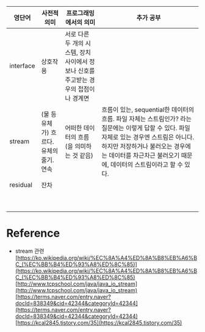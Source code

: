 


|영단어|사전적 의미|프로그래밍에서의 의미|추가 공부|
|---|---|---|---|
|interface|상호작용|서로 다른 두 개의 시스템, 장치 사이에서 정보나 신호를 주고받는 경우의 접점이나 경계면||
|stream|(물 등 유체가) 흐르다. 유체의 줄기. 연속|어떠한 데이터의 흐름(을 의미하는 것 같음)|흐름이 있는, sequential한 데이터의 흐름. 파일 자체는 스트림인가? 라는 질문에는 이렇게 답할 수 있다. 파일 자체로 있는 경우엔 스트림은 아니다. 하지만 저장하거나 불러오는 경우에는 데이터를 차근차근 불러오기 때문에, 데이터의 스트림이라고 할 수 있다.|
|residual|잔차||
||||
||||
||||
||||
||||
||||
||||
||||
||||



# Reference  

* stream 관련  
[https://ko.wikipedia.org/wiki/%EC%8A%A4%ED%8A%B8%EB%A6%BC_(%EC%BB%B4%ED%93%A8%ED%8C%85)](https://ko.wikipedia.org/wiki/%EC%8A%A4%ED%8A%B8%EB%A6%BC_(%EC%BB%B4%ED%93%A8%ED%8C%85)  
[http://www.tcpschool.com/java/java_io_stream](http://www.tcpschool.com/java/java_io_stream)  
[https://terms.naver.com/entry.naver?docId=838349&cid=42344&categoryId=42344](https://terms.naver.com/entry.naver?docId=838349&cid=42344&categoryId=42344)  
[https://kcal2845.tistory.com/35](https://kcal2845.tistory.com/35)  